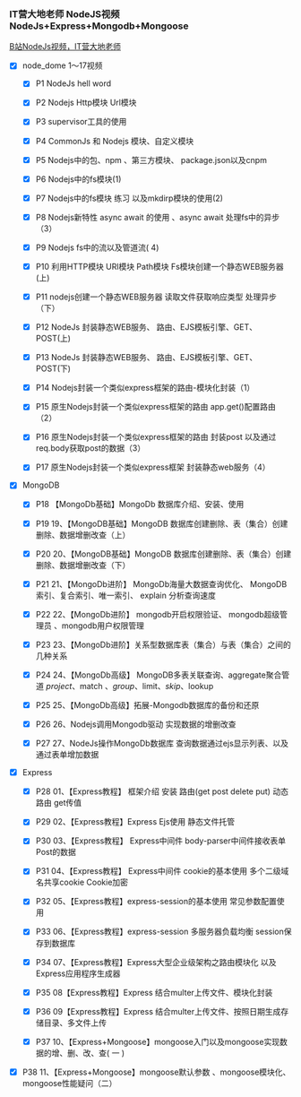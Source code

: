 ### IT营大地老师 NodeJS视频  NodeJs+Express+Mongodb+Mongoose

[B站NodeJs视频，IT营大地老师](https://www.bilibili.com/video/BV16f4y1U7oT?from=search&seid=10962676783387615835)

- [x] node_dome 1～17视频
  - [x] P1 NodeJs hell word

  - [x] P2 Nodejs Http模块 Url模块

  - [x] P3 supervisor工具的使用

  - [x] P4 CommonJs 和 Nodejs 模块、自定义模块

  - [x] P5 Nodejs中的包、npm 、第三方模块、 package.json以及cnpm

  - [x] P6 Nodejs中的fs模块(1)

  - [x] P7 Nodejs中的fs模块 练习 以及mkdirp模块的使用(2)

  - [x] P8 Nodejs新特性 async await 的使用 、async await 处理fs中的异步（3）

  - [x] P9 Nodejs fs中的流以及管道流( 4)

  - [x] P10 利用HTTP模块 URl模块 Path模块 Fs模块创建一个静态WEB服务器(上)

  - [x] P11 nodejs创建一个静态WEB服务器 读取文件获取响应类型 处理异步（下）

  - [x] P12 NodeJs 封装静态WEB服务、 路由、EJS模板引擎、GET、POST(上)

  - [x] P13 NodeJs 封装静态WEB服务、 路由、EJS模板引擎、GET、POST(下)

  - [x] P14 Nodejs封装一个类似express框架的路由-模块化封装（1）

  - [x] P15 原生Nodejs封装一个类似express框架的路由 app.get()配置路由（2）

  - [x] P16 原生Nodejs封装一个类似express框架的路由 封装post 以及通过req.body获取post的数据（3）

  - [x] P17 原生Nodejs封装一个类似express框架 封装静态web服务（4）

- [x] MongoDB
  - [x] P18 【MongoDb基础】MongoDb 数据库介绍、安装、使用

  - [x] P19 19、【MongoDB基础】MongoDB 数据库创建删除、表（集合）创建删除、数据增删改查（上）

  - [x] P20 20、【MongoDB基础】MongoDB 数据库创建删除、表（集合）创建删除、数据增删改查（下）

  - [x] P21 21、【MongoDb进阶】 MongoDb海量大数据查询优化、 MongoDB 索引、复合索引、唯一索引、 explain 分析查询速度

  - [x] P22 22、【MongoDb进阶】 mongodb开启权限验证、 mongodb超级管理员 、mongodb用户权限管理

  - [x] P23 23、【MongoDb进阶】关系型数据库表（集合）与表（集合）之间的几种关系

  - [x] P24 24、【MongoDb高级】 MongoDB多表关联查询、aggregate聚合管道 $project 、$match 、$group、$limit、$skip、$lookup

  - [x] P25 25、【MongoDb高级】拓展-Mongodb数据库的备份和还原

  - [x] P26 26、Nodejs调用Mongodb驱动 实现数据的增删改查

  - [x] P27 27、NodeJs操作MongoDb数据库 查询数据通过ejs显示列表、以及通过表单增加数据

- [x] Express

  - [x] P28 01、【Express教程】 框架介绍 安装 路由(get post delete put) 动态路由 get传值
  
  - [x] P29 02、【Express教程】Express Ejs使用 静态文件托管

  - [x] P30 03、【Express教程】 Express中间件 body-parser中间件接收表单Post的数据
  - [x] P31 04、【Express教程】 Express中间件 cookie的基本使用 多个二级域名共享cookie Cookie加密
  - [x] P32 05、【Express教程】express-session的基本使用 常见参数配置使用
  - [x] P33 06、【Express教程】express-session 多服务器负载均衡 session保存到数据库
  - [x] P34 07、【Express教程】Express大型企业级架构之路由模块化 以及Express应用程序生成器
  - [x] P35 08【Express教程】Express 结合multer上传文件、模块化封装
  - [x] P36 09【Express教程】Express 结合multer上传文件、按照日期生成存储目录、多文件上传
  - [x] P37 10、【Express+Mongoose】mongoose入门以及mongoose实现数据的增、删、改、查( 一 )
 - [x] P38 11、【Express+Mongoose】mongoose默认参数 、mongoose模块化、mongoose性能疑问（二）
